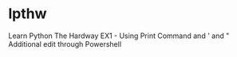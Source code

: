 # lpthw
Learn Python The Hardway
EX1 - Using Print Command and ' and "
Additional edit through Powershell

